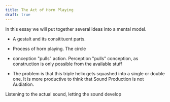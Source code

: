 ```yaml
---
title: The Act of Horn Playing
draft: true
---
```


In this essay we will put together several ideas into a mental model.

- A gestalt and its consitituent parts.
- Process of horn playing. The circle


- conception "pulls" action. Perception "pulls" conception, as construction is only possible from the available stuff

- The problem is that this triple helix gets squashed into a single or double one. It is more productive to think that Sound Production is not Audiation.

Listening to the actual sound, letting the sound develop
